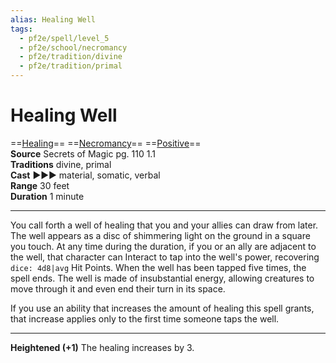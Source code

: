```yaml
---
alias: Healing Well
tags:
  - pf2e/spell/level_5
  - pf2e/school/necromancy
  - pf2e/tradition/divine
  - pf2e/tradition/primal
---
```


# Healing Well

==[Healing](../../../Traits/Healing.md)== ==[Necromancy](../../../Traits/Necromancy.md)== ==[Positive](../../../Traits/Positive.md)==  
__Source__ Secrets of Magic pg. 110 1.1  
**Traditions** divine, primal  
**Cast** ►►► material, somatic, verbal  
**Range** 30 feet  
**Duration** 1 minute

---

You call forth a well of healing that you and your allies can draw from later. The well appears as a disc of shimmering light on the ground in a square you touch. At any time during the duration, if you or an ally are adjacent to the well, that character can Interact to tap into the well's power, recovering `dice: 4d8|avg` Hit Points. When the well has been tapped five times, the spell ends. The well is made of insubstantial energy, allowing creatures to move through it and even end their turn in its space.

If you use an ability that increases the amount of healing this spell grants, that increase applies only to the first time someone taps the well.

<hr>

**Heightened (+1)** The healing increases by 3.

